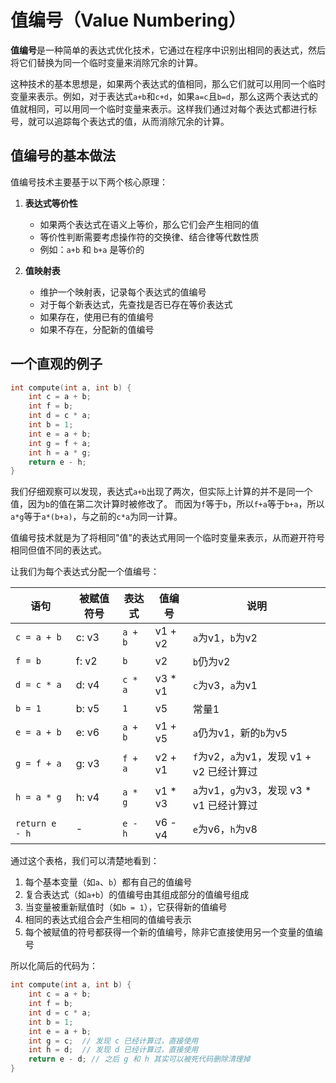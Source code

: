 值编号（Value Numbering）
=======================


**值编号**是一种简单的表达式优化技术，它通过在程序中识别出相同的表达式，然后将它们替换为同一个临时变量来消除冗余的计算。

这种技术的基本思想是，如果两个表达式的值相同，那么它们就可以用同一个临时变量来表示。例如，对于表达式`a+b`和`c+d`，如果`a=c`且`b=d`，那么这两个表达式的值就相同，可以用同一个临时变量来表示。这样我们通过对每个表达式都进行标号，就可以追踪每个表达式的值，从而消除冗余的计算。


## 值编号的基本做法

值编号技术主要基于以下两个核心原理：

1. **表达式等价性**
   - 如果两个表达式在语义上等价，那么它们会产生相同的值
   - 等价性判断需要考虑操作符的交换律、结合律等代数性质
   - 例如：`a+b` 和 `b+a` 是等价的

2. **值映射表**
   - 维护一个映射表，记录每个表达式的值编号
   - 对于每个新表达式，先查找是否已存在等价表达式
   - 如果存在，使用已有的值编号
   - 如果不存在，分配新的值编号


## 一个直观的例子

```c
int compute(int a, int b) {
    int c = a + b;
    int f = b;
    int d = c * a;
    int b = 1;
    int e = a + b;
    int g = f + a;
    int h = a * g;
    return e - h;
}
```
我们仔细观察可以发现，表达式`a+b`出现了两次，但实际上计算的并不是同一个值，因为`b`的值在第二次计算时被修改了。
而因为`f`等于`b`，所以`f+a`等于`b+a`，所以`a*g`等于`a*(b+a)`，与之前的`c*a`为同一计算。

值编号技术就是为了将相同"值"的表达式用同一个临时变量来表示，从而避开符号相同但值不同的表达式。

让我们为每个表达式分配一个值编号：

| 语句 | 被赋值符号 | 表达式 | 值编号 | 说明 |
|------|------------|--------|--------|------|
| `c = a + b` | c: v3 | `a + b` | v1 + v2 | `a`为v1，`b`为v2 |
| `f = b` | f: v2 | `b` | v2 | `b`仍为v2 |
| `d = c * a` | d: v4 | `c * a` | v3 * v1 | `c`为v3，`a`为v1 |
| `b = 1` | b: v5 | `1` | v5 | 常量1 |
| `e = a + b` | e: v6 | `a + b` | v1 + v5 | `a`仍为v1，新的`b`为v5 |
| `g = f + a` | g: v3 | `f + a` | v2 + v1 | `f`为v2，`a`为v1，发现 v1 + v2 已经计算过 |
| `h = a * g` | h: v4 | `a * g` | v1 * v3 | `a`为v1，`g`为v3，发现 v3 * v1 已经计算过 |
| `return e - h` | - | `e - h` | v6 - v4 | `e`为v6，`h`为v8 |

通过这个表格，我们可以清楚地看到：
1. 每个基本变量（如`a`、`b`）都有自己的值编号
2. 复合表达式（如`a+b`）的值编号由其组成部分的值编号组成
3. 当变量被重新赋值时（如`b = 1`），它获得新的值编号
4. 相同的表达式组合会产生相同的值编号表示
5. 每个被赋值的符号都获得一个新的值编号，除非它直接使用另一个变量的值编号

所以化简后的代码为：

```c
int compute(int a, int b) {
    int c = a + b;
    int f = b;
    int d = c * a;
    int b = 1;
    int e = a + b;
    int g = c;  // 发现 c 已经计算过，直接使用
    int h = d;  // 发现 d 已经计算过，直接使用
    return e - d; // 之后 g 和 h 其实可以被死代码删除清理掉
}
```

<!-- 下面来试一试：
<ClientOnly><ValueNumbering /></ClientOnly> -->

<!-- ### Extended Basic Block

### Region

### Global -->










